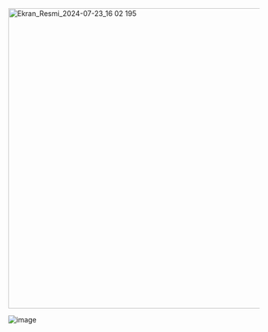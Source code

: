 <img width="602" alt="Ekran_Resmi_2024-07-23_16 02 195" src="https://github.com/user-attachments/assets/336e2c3d-72f5-45aa-a4c2-b63035f6e7d1">

![image](https://github.com/user-attachments/assets/9294814a-af78-461f-abfb-7c4f2b70aa74)
